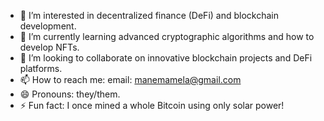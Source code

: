 
- 👀 I’m interested in decentralized finance (DeFi) and blockchain development.
- 🌱 I’m currently learning advanced cryptographic algorithms and how to develop NFTs.
- 💞️ I’m looking to collaborate on innovative blockchain projects and DeFi platforms.
- 📫 How to reach me: email: manemamela@gmail.com
- 😄 Pronouns: they/them.
- ⚡ Fun fact: I once mined a whole Bitcoin using only solar power!

<!---
cryptofunmaker/cryptofunmaker is a ✨ special ✨ repository because its `README.md` (this file) appears on your GitHub profile.
You can click the Preview link to take a look at your changes.
--->
